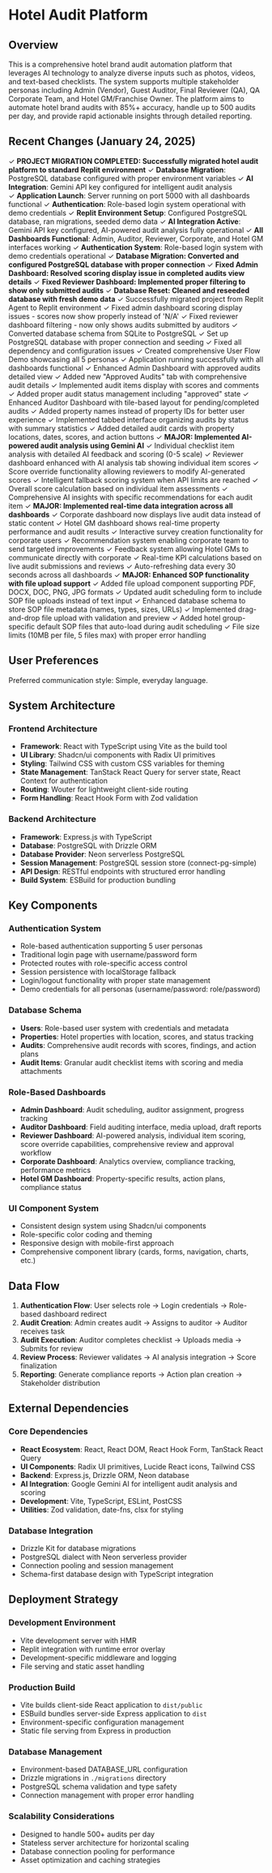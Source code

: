 # Hotel Audit Platform

## Overview

This is a comprehensive hotel brand audit automation platform that leverages AI technology to analyze diverse inputs such as photos, videos, and text-based checklists. The system supports multiple stakeholder personas including Admin (Vendor), Guest Auditor, Final Reviewer (QA), QA Corporate Team, and Hotel GM/Franchise Owner. The platform aims to automate hotel brand audits with 85%+ accuracy, handle up to 500 audits per day, and provide rapid actionable insights through detailed reporting.

## Recent Changes (January 24, 2025)

✓ **PROJECT MIGRATION COMPLETED: Successfully migrated hotel audit platform to standard Replit environment**
✓ **Database Migration**: PostgreSQL database configured with proper environment variables
✓ **AI Integration**: Gemini API key configured for intelligent audit analysis  
✓ **Application Launch**: Server running on port 5000 with all dashboards functional
✓ **Authentication**: Role-based login system operational with demo credentials
✓ **Replit Environment Setup**: Configured PostgreSQL database, ran migrations, seeded demo data
✓ **AI Integration Active**: Gemini API key configured, AI-powered audit analysis fully operational
✓ **All Dashboards Functional**: Admin, Auditor, Reviewer, Corporate, and Hotel GM interfaces working
✓ **Authentication System**: Role-based login system with demo credentials operational
✓ **Database Migration: Converted and configured PostgreSQL database with proper connection**
✓ **Fixed Admin Dashboard: Resolved scoring display issue in completed audits view details**
✓ **Fixed Reviewer Dashboard: Implemented proper filtering to show only submitted audits**
✓ **Database Reset: Cleaned and reseeded database with fresh demo data**
✓ Successfully migrated project from Replit Agent to Replit environment
✓ Fixed admin dashboard scoring display issues - scores now show properly instead of 'N/A'
✓ Fixed reviewer dashboard filtering - now only shows audits submitted by auditors
✓ Converted database schema from SQLite to PostgreSQL
✓ Set up PostgreSQL database with proper connection and seeding
✓ Fixed all dependency and configuration issues
✓ Created comprehensive User Flow Demo showcasing all 5 personas
✓ Application running successfully with all dashboards functional
✓ Enhanced Admin Dashboard with approved audits detailed view
✓ Added new "Approved Audits" tab with comprehensive audit details
✓ Implemented audit items display with scores and comments
✓ Added proper audit status management including "approved" state
✓ Enhanced Auditor Dashboard with tile-based layout for pending/completed audits
✓ Added property names instead of property IDs for better user experience
✓ Implemented tabbed interface organizing audits by status with summary statistics
✓ Added detailed audit cards with property locations, dates, scores, and action buttons
✓ **MAJOR: Implemented AI-powered audit analysis using Gemini AI**
✓ Individual checklist item analysis with detailed AI feedback and scoring (0-5 scale)
✓ Reviewer dashboard enhanced with AI analysis tab showing individual item scores
✓ Score override functionality allowing reviewers to modify AI-generated scores
✓ Intelligent fallback scoring system when API limits are reached
✓ Overall score calculation based on individual item assessments
✓ Comprehensive AI insights with specific recommendations for each audit item
✓ **MAJOR: Implemented real-time data integration across all dashboards**
✓ Corporate dashboard now displays live audit data instead of static content
✓ Hotel GM dashboard shows real-time property performance and audit results
✓ Interactive survey creation functionality for corporate users
✓ Recommendation system enabling corporate team to send targeted improvements
✓ Feedback system allowing Hotel GMs to communicate directly with corporate
✓ Real-time KPI calculations based on live audit submissions and reviews
✓ Auto-refreshing data every 30 seconds across all dashboards
✓ **MAJOR: Enhanced SOP functionality with file upload support**
✓ Added file upload component supporting PDF, DOCX, DOC, PNG, JPG formats
✓ Updated audit scheduling form to include SOP file uploads instead of text input
✓ Enhanced database schema to store SOP file metadata (names, types, sizes, URLs)
✓ Implemented drag-and-drop file upload with validation and preview
✓ Added hotel group-specific default SOP files that auto-load during audit scheduling
✓ File size limits (10MB per file, 5 files max) with proper error handling

## User Preferences

Preferred communication style: Simple, everyday language.

## System Architecture

### Frontend Architecture
- **Framework**: React with TypeScript using Vite as the build tool
- **UI Library**: Shadcn/ui components with Radix UI primitives
- **Styling**: Tailwind CSS with custom CSS variables for theming
- **State Management**: TanStack React Query for server state, React Context for authentication
- **Routing**: Wouter for lightweight client-side routing
- **Form Handling**: React Hook Form with Zod validation

### Backend Architecture
- **Framework**: Express.js with TypeScript
- **Database**: PostgreSQL with Drizzle ORM
- **Database Provider**: Neon serverless PostgreSQL
- **Session Management**: PostgreSQL session store (connect-pg-simple)
- **API Design**: RESTful endpoints with structured error handling
- **Build System**: ESBuild for production bundling

## Key Components

### Authentication System
- Role-based authentication supporting 5 user personas
- Traditional login page with username/password form
- Protected routes with role-specific access control
- Session persistence with localStorage fallback
- Login/logout functionality with proper state management
- Demo credentials for all personas (username/password: role/password)

### Database Schema
- **Users**: Role-based user system with credentials and metadata
- **Properties**: Hotel properties with location, scores, and status tracking
- **Audits**: Comprehensive audit records with scores, findings, and action plans
- **Audit Items**: Granular audit checklist items with scoring and media attachments

### Role-Based Dashboards
- **Admin Dashboard**: Audit scheduling, auditor assignment, progress tracking
- **Auditor Dashboard**: Field auditing interface, media upload, draft reports
- **Reviewer Dashboard**: AI-powered analysis, individual item scoring, score override capabilities, comprehensive review and approval workflow
- **Corporate Dashboard**: Analytics overview, compliance tracking, performance metrics
- **Hotel GM Dashboard**: Property-specific results, action plans, compliance status

### UI Component System
- Consistent design system using Shadcn/ui components
- Role-specific color coding and theming
- Responsive design with mobile-first approach
- Comprehensive component library (cards, forms, navigation, charts, etc.)

## Data Flow

1. **Authentication Flow**: User selects role → Login credentials → Role-based dashboard redirect
2. **Audit Creation**: Admin creates audit → Assigns to auditor → Auditor receives task
3. **Audit Execution**: Auditor completes checklist → Uploads media → Submits for review
4. **Review Process**: Reviewer validates → AI analysis integration → Score finalization
5. **Reporting**: Generate compliance reports → Action plan creation → Stakeholder distribution

## External Dependencies

### Core Dependencies
- **React Ecosystem**: React, React DOM, React Hook Form, TanStack React Query
- **UI Components**: Radix UI primitives, Lucide React icons, Tailwind CSS
- **Backend**: Express.js, Drizzle ORM, Neon database
- **AI Integration**: Google Gemini AI for intelligent audit analysis and scoring
- **Development**: Vite, TypeScript, ESLint, PostCSS
- **Utilities**: Zod validation, date-fns, clsx for styling

### Database Integration
- Drizzle Kit for database migrations
- PostgreSQL dialect with Neon serverless provider
- Connection pooling and session management
- Schema-first database design with TypeScript integration

## Deployment Strategy

### Development Environment
- Vite development server with HMR
- Replit integration with runtime error overlay
- Development-specific middleware and logging
- File serving and static asset handling

### Production Build
- Vite builds client-side React application to `dist/public`
- ESBuild bundles server-side Express application to `dist`
- Environment-specific configuration management
- Static file serving from Express in production

### Database Management
- Environment-based DATABASE_URL configuration
- Drizzle migrations in `./migrations` directory
- PostgreSQL schema validation and type safety
- Connection management with proper error handling

### Scalability Considerations
- Designed to handle 500+ audits per day
- Stateless server architecture for horizontal scaling
- Database connection pooling for performance
- Asset optimization and caching strategies